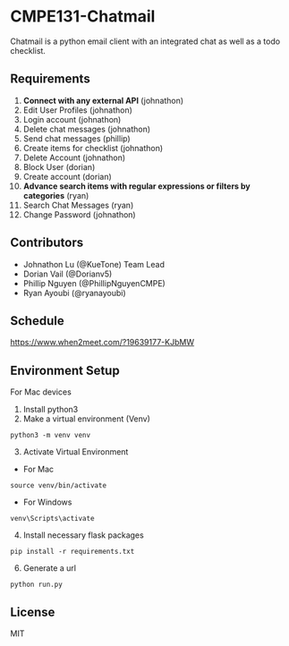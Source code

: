 # CMPE131-Chatmail

Chatmail is a python email client with an integrated chat as well as a todo checklist.

## Requirements

1. **Connect with any external API** (johnathon)
2. Edit User Profiles (johnathon)
3. Login account (johnathon)
4. Delete chat messages (johnathon)
5. Send chat messages (phillip)
6. Create items for checklist (johnathon)
7. Delete Account (johnathon)
8. Block User (dorian)
9. Create account (dorian)
10. **Advance search items with regular expressions or filters by categories** (ryan)
11. Search Chat Messages (ryan)
12. Change Password (johnathon)

## Contributors

- Johnathon Lu (@KueTone) Team Lead
- Dorian Vail (@Dorianv5)
- Phillip Nguyen (@PhillipNguyenCMPE)
- Ryan Ayoubi (@ryanayoubi)

## Schedule
https://www.when2meet.com/?19639177-KJbMW

## Environment Setup
For Mac devices
1. Install python3
2. Make a virtual environment (Venv)
```
python3 -m venv venv 
```
3. Activate Virtual Environment
- For Mac
```
source venv/bin/activate
```
- For Windows 
``` 
venv\Scripts\activate
```
4. Install necessary flask packages
```
pip install -r requirements.txt
```
6. Generate a url
```
python run.py
```
## License

MIT
